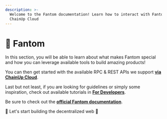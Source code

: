 ```yaml
---
description: >-
  Welcome to the Fantom documentation! Learn how to interact with Fantom using
  ChainUp Cloud
---
```


# 👻 Fantom

In this section, you will be able to learn about what makes Fantom special and how you can leverage available tools to build amazing products!

You can then get started with the available RPC & REST APIs we support [**via ChainUp Cloud**](https://app.chainupcloud.com/login).

Last but not least, if you are looking for guidelines or simply some inspiration, check out available tutorials in [**For Developers**](../../introduction/for-developers/use-blockchain-api.md).

Be sure to check out the [**official Fantom documentation**](https://docs.fantom.foundation/).

🚀 Let's start building the decentralized web 🚀
